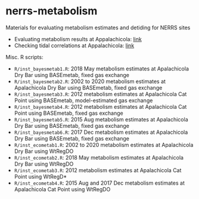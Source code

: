 # nerrs-metabolism

Materials for evaluating metabolism estimates and detiding for NERRS sites

* Evaluating metabolism results at Appalachicola: [link](https://fawda123.github.io/nerrs-metabolism/appalachicola)
* Checking tidal correlations at Appalachicola: [link](https://fawda123.github.io/nerrs-metabolism/appalachicola-tides)

Misc. R scripts: 

* `R/inst_bayesmetab1.R`: 2018 May metabolism estimates at Apalachicola Dry Bar using BASEmetab, fixed gas exchange
* `R/inst_bayesmetab2.R`: 2002 to 2020 metabolism estimates at Apalachicola Dry Bar using BASEmetab, fixed gas exchange
* `R/inst_bayesmetab3.R`: 2012 metabolism estimates at Apalachicola Cat Point using BASEmetab, model-estimated gas exchange
* `R/inst_bayesmetab4.R`: 2012 metabolism estimates at Apalachicola Cat Point using BASEmetab, fixed gas exchange
* `R/inst_bayesmetab5.R`: 2015 Aug metabolism estimates at Apalachicola Dry Bar using BASEmetab, fixed gas exchange
* `R/inst_bayesmetab6.R`: 2017 Dec metabolism estimates at Apalachicola Dry Bar using BASEmetab, fixed gas exchange
* `R/inst_ecometab1.R`: 2002 to 2020 metabolism estimates at Apalachicola Dry Bar using WtRegDO
* `R/inst_ecometab2.R`: 2018 May metabolism estimates at Apalachicola Dry Bar using WtRegDO
* `R/inst_ecometab3.R`: 2012 metabolism estimates at Apalachicola Cat Point using WtRegD* 
* `R/inst_ecometab4.R`: 2015 Aug and 2017 Dec metabolism estimates at Apalachicola Cat Point using WtRegDO
